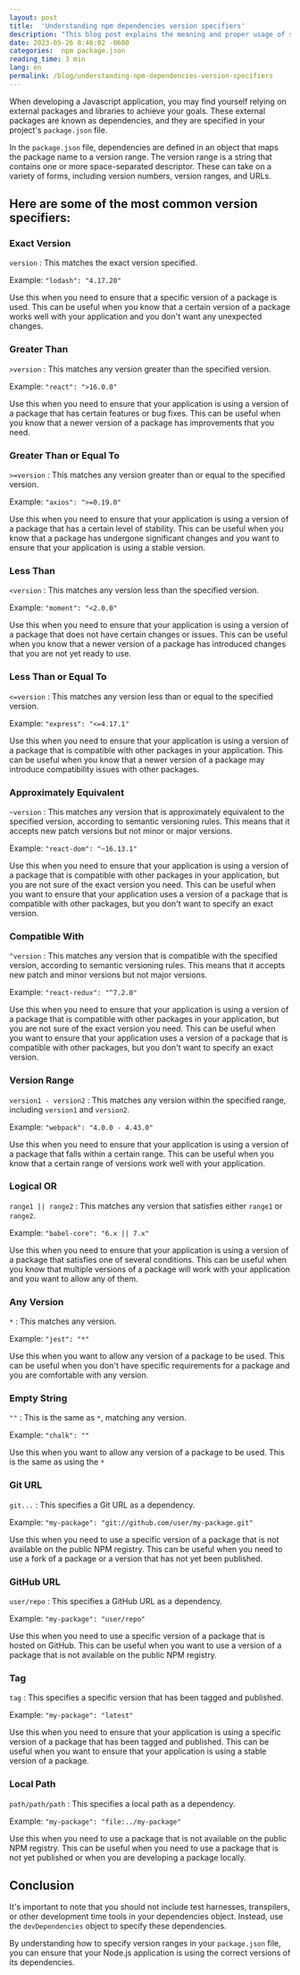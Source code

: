 ```yaml
---
layout: post
title:  'Understanding npm dependencies version specifiers'
description: "This blog post explains the meaning and proper usage of symbols such as tilde, caret, and others in package.json for JavaScript developers. Learn how to choose the appropriate symbol to ensure stability and compatibility for your application."
date: 2023-05-26 8:46:02 -0600
categories:  npm package.json
reading_time: 3 min
lang: en
permalink: /blog/understanding-npm-dependencies-version-specifiers
---
```


When developing a Javascript application, you may find yourself relying on external packages and libraries to achieve your goals. These external packages are known as dependencies, and they are specified in your project's `package.json` file.

In the `package.json` file, dependencies are defined in an object that maps the package name to a version range. The version range is a string that contains one or more space-separated descriptor. These  can take on a variety of forms, including version numbers, version ranges, and URLs.

## Here are some of the most common version specifiers:

### Exact Version
`version` : This matches the exact version specified.

Example: `"lodash": "4.17.20"`

Use this when you need to ensure that a specific version of a package is used. This can be useful when you know that a certain version of a package works well with your application and you don't want any unexpected changes.



### Greater Than
`>version` : This matches any version greater than the specified version.

Example: `"react": ">16.0.0"`

Use this when you need to ensure that your application is using a version of a package that has certain features or bug fixes. This can be useful when you know that a newer version of a package has improvements that you need.


### Greater Than or Equal To
`>=version` : This matches any version greater than or equal to the specified version.


Example: `"axios": ">=0.19.0"`

Use this when you need to ensure that your application is using a version of a package that has a certain level of stability. This can be useful when you know that a package has undergone significant changes and you want to ensure that your application is using a stable version.

### Less Than
`<version` : This matches any version less than the specified version.

Example: `"moment": "<2.0.0"`

Use this when you need to ensure that your application is using a version of a package that does not have certain changes or issues. This can be useful when you know that a newer version of a package has introduced changes that you are not yet ready to use.


### Less Than or Equal To
`<=version` : This matches any version less than or equal to the specified version.

Example: `"express": "<=4.17.1"`

Use this when you need to ensure that your application is using a version of a package that is compatible with other packages in your application. This can be useful when you know that a newer version of a package may introduce compatibility issues with other packages.
### Approximately Equivalent
`~version` : This matches any version that is approximately equivalent to the specified version, according to semantic versioning rules. This means that it accepts new patch versions but not minor or major versions.


Example: `"react-dom": "~16.13.1"`

Use this when you need to ensure that your application is using a version of a package that is compatible with other packages in your application, but you are not sure of the exact version you need. This can be useful when you want to ensure that your application uses a version of a package that is compatible with other packages, but you don't want to specify an exact version.

### Compatible With
`^version` : This matches any version that is compatible with the specified version, according to semantic versioning rules. This means that it accepts new patch and minor versions but not major versions.

Example: `"react-redux": "^7.2.0"`

Use this when you need to ensure that your application is using a version of a package that is compatible with other packages in your application, but you are not sure of the exact version you need. This can be useful when you want to ensure that your application uses a version of a package that is compatible with other packages, but you don't want to specify an exact version.

### Version Range
`version1 - version2` : This matches any version within the specified range, including `version1` and `version2`.

Example: `"webpack": "4.0.0 - 4.43.0"`

Use this when you need to ensure that your application is using a version of a package that falls within a certain range. This can be useful when you know that a certain range of versions work well with your application.

### Logical OR
`range1 || range2` : This matches any version that satisfies either `range1` or `range2`.

Example: `"babel-core": "6.x || 7.x"`

Use this when you need to ensure that your application is using a version of a package that satisfies one of several conditions. This can be useful when you know that multiple versions of a package will work with your application and you want to allow any of them.

### Any Version
`*` : This matches any version.

Example: `"jest": "*"`

Use this when you want to allow any version of a package to be used. This can be useful when you don't have specific requirements for a package and you are comfortable with any version.

### Empty String
`""` : This is the same as `*`, matching any version.

Example: `"chalk": ""`

Use this when you want to allow any version of a package to be used. This is the same as using the `*` 

### Git URL
`git...` : This specifies a Git URL as a dependency.

Example: `"my-package": "git://github.com/user/my-package.git"`

Use this when you need to use a specific version of a package that is not available on the public NPM registry. This can be useful when you need to use a fork of a package or a version that has not yet been published.

### GitHub URL
`user/repo` : This specifies a GitHub URL as a dependency.

Example: `"my-package": "user/repo"`

Use this when you need to use a specific version of a package that is hosted on GitHub. This can be useful when you want to use a version of a package that is not available on the public NPM registry.

### Tag
`tag` : This specifies a specific version that has been tagged and published.

Example: `"my-package": "latest"`

Use this when you need to ensure that your application is using a specific version of a package that has been tagged and published. This can be useful when you want to ensure that your application is using a stable version of a package.


### Local Path
`path/path/path` : This specifies a local path as a dependency.

Example: `"my-package": "file:../my-package"`

Use this when you need to use a package that is not available on the public NPM registry. This can be useful when you need to use a package that is not yet published or when you are developing a package locally.

## Conclusion
It's important to note that you should not include test harnesses, transpilers, or other development time tools in your dependencies object. Instead, use the `devDependencies` object to specify these dependencies.

By understanding how to specify version ranges in your `package.json` file, you can ensure that your Node.js application is using the correct versions of its dependencies.
